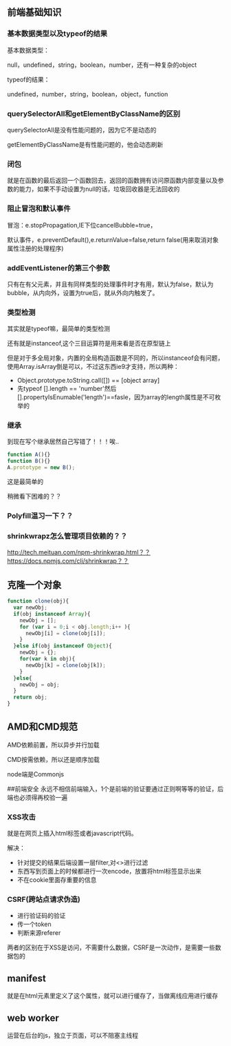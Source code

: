 ## 前端基础知识
### 基本数据类型以及typeof的结果
基本数据类型：

null，undefined，string，boolean，number，还有一种复杂的object

typeof的结果：

undefined，number，string，boolean，object，function

### querySelectorAll和getElementByClassName的区别
querySelectorAll是没有性能问题的，因为它不是动态的

getElementByClassName是有性能问题的，他会动态刷新

### 闭包
就是在函数的最后返回一个函数回去，返回的函数拥有访问原函数内部变量以及参数的能力，如果不手动设置为null的话，垃圾回收器是无法回收的

### 阻止冒泡和默认事件
冒泡：e.stopPropagation,IE下位cancelBubble=true，

默认事件，e.preventDefault(),e.returnValue=false,return false(用来取消对象属性注册的处理程序)

### addEventListener的第三个参数
只有在有父元素，并且有同样类型的处理事件时才有用，默认为false，默认为bubble，从内向外，设置为true后，就从外向内触发了。

### 类型检测
其实就是typeof嘛，最简单的类型检测

还有就是instanceof,这个三目运算符是用来看是否在原型链上

但是对于多全局对象，内置的全局构造函数是不同的，所以instanceof会有问题，使用Array.isArray倒是可以，不过这东西ie9才支持，所以两种：

 - Object.prototype.toString.call([]) == [object array]
 - 先typeof [].length == 'number'然后[].propertyIsEnumable('length')==fasle，因为array的length属性是不可枚举的

### 继承
到现在写个继承居然自己写错了！！！唉..

```javascript
function A(){}
function B(){}
A.prototype = new B();
```

这是最简单的

稍微看下困难的？？


### Polyfill温习一下？？

### shrinkwrapz怎么管理项目依赖的？？
http://tech.meituan.com/npm-shrinkwrap.html？？
https://docs.npmjs.com/cli/shrinkwrap？？

## 克隆一个对象
```javascript
function clone(obj){
  var newObj;
  if(obj instanceof Array){
    newObj = [];
    for (var i = 0;i < obj.length;i++ ){
      newObj[i] = clone(obj[i]);
    }
  }else if(obj instanceof Object){
    newObj = {};
    for(var k in obj){
      newObj[k] = clone(obj[k]);      
    }
  }else{
    newObj = obj;
  }
  return obj;
}
```

## AMD和CMD规范
AMD依赖前置，所以异步并行加载

CMD按需依赖，所以还是顺序加载

node端是Commonjs

##前端安全
永远不相信前端输入，1个是前端的验证要通过正则啊等等的验证，后端也必须得再校验一遍

### XSS攻击
就是在网页上插入html标签或者javascript代码。

解决：
  - 针对提交的结果后端设置一层filter,对<>进行过滤
  - 东西写到页面上的时候都进行一次encode，放置将html标签显示出来
  - 不在cookie里面存重要的信息

### CSRF(跨站点请求伪造)
 - 进行验证码的验证
 - 传一个token
 - 判断来源referer

两者的区别在于XSS是访问，不需要什么数据，CSRF是一次动作，是需要一些数据包的

## manifest
就是在html元素里定义了这个属性，就可以进行缓存了，当做离线应用进行缓存

## web worker
运营在后台的js，独立于页面，可以不阻塞主线程
